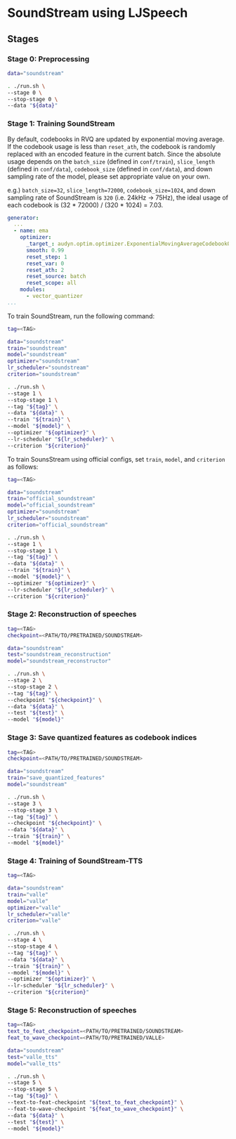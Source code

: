 # SoundStream using LJSpeech

## Stages

### Stage 0: Preprocessing

```sh
data="soundstream"

. ./run.sh \
--stage 0 \
--stop-stage 0 \
--data "${data}"
```

### Stage 1: Training SoundStream

By default, codebooks in RVQ are updated by exponential moving average.
If the codebook usage is less than `reset_ath`, the codebook is randomly replaced with an encoded feature in the current batch.
Since the absolute usage depends on the `batch_size`  (defined in `conf/train`), `slice_length` (defined in `conf/data`), `codebook_size` (defined in `conf/data`), and down sampling rate of the model, please set appropriate value on your own.

e.g.) `batch_size=32`, `slice_length=72000`, `codebook_size=1024`, and down sampling rate of SoundStream is `320` (i.e. 24kHz -> 75Hz), the ideal usage of each codebook is (32 * 72000) / (320 * 1024) = 7.03.

```yaml
generator:
  ...
  - name: ema
    optimizer:
      _target_: audyn.optim.optimizer.ExponentialMovingAverageCodebookOptimizer
      smooth: 0.99
      reset_step: 1
      reset_var: 0
      reset_ath: 2
      reset_source: batch
      reset_scope: all
    modules:
      - vector_quantizer
...
```

To train SoundStream, run the following command:

```sh
tag=<TAG>

data="soundstream"
train="soundstream"
model="soundstream"
optimizer="soundstream"
lr_scheduler="soundstream"
criterion="soundstream"

. ./run.sh \
--stage 1 \
--stop-stage 1 \
--tag "${tag}" \
--data "${data}" \
--train "${train}" \
--model "${model}" \
--optimizer "${optimizer}" \
--lr-scheduler "${lr_scheduler}" \
--criterion "${criterion}"
```

To train SounsStream using official configs, set `train`, `model`, and `criterion` as follows:

```sh
tag=<TAG>

data="soundstream"
train="official_soundstream"
model="official_soundstream"
optimizer="soundstream"
lr_scheduler="soundstream"
criterion="official_soundstream"

. ./run.sh \
--stage 1 \
--stop-stage 1 \
--tag "${tag}" \
--data "${data}" \
--train "${train}" \
--model "${model}" \
--optimizer "${optimizer}" \
--lr-scheduler "${lr_scheduler}" \
--criterion "${criterion}"
```

### Stage 2: Reconstruction of speeches

```sh
tag=<TAG>
checkpoint=<PATH/TO/PRETRAINED/SOUNDSTREAM>

data="soundstream"
test="soundstream_reconstruction"
model="soundstream_reconstructor"

. ./run.sh \
--stage 2 \
--stop-stage 2 \
--tag "${tag}" \
--checkpoint "${checkpoint}" \
--data "${data}" \
--test "${test}" \
--model "${model}"
```

### Stage 3: Save quantized features as codebook indices

```sh
tag=<TAG>
checkpoint=<PATH/TO/PRETRAINED/SOUNDSTREAM>

data="soundstream"
train="save_quantized_features"
model="soundstream"

. ./run.sh \
--stage 3 \
--stop-stage 3 \
--tag "${tag}" \
--checkpoint "${checkpoint}" \
--data "${data}" \
--train "${train}" \
--model "${model}"
```


### Stage 4: Training of SoundStream-TTS

```sh
tag=<TAG>

data="soundstream"
train="valle"
model="valle"
optimizer="valle"
lr_scheduler="valle"
criterion="valle"

. ./run.sh \
--stage 4 \
--stop-stage 4 \
--tag "${tag}" \
--data "${data}" \
--train "${train}" \
--model "${model}" \
--optimizer "${optimizer}" \
--lr-scheduler "${lr_scheduler}" \
--criterion "${criterion}"
```

### Stage 5: Reconstruction of speeches

```sh
tag=<TAG>
text_to_feat_checkpoint=<PATH/TO/PRETRAINED/SOUNDSTREAM>
feat_to_wave_checkpoint=<PATH/TO/PRETRAINED/VALLE>

data="soundstream"
test="valle_tts"
model="valle_tts"

. ./run.sh \
--stage 5 \
--stop-stage 5 \
--tag "${tag}" \
--text-to-feat-checkpoint "${text_to_feat_checkpoint}" \
--feat-to-wave-checkpoint "${feat_to_wave_checkpoint}" \
--data "${data}" \
--test "${test}" \
--model "${model}"
```
